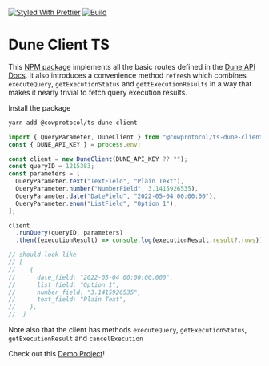 [![Styled With Prettier](https://img.shields.io/badge/code_style-prettier-ff69b4.svg)](https://prettier.io/)
[![Build](https://github.com/cowprotocol/ts-dune-client/actions/workflows/pull-request.yaml/badge.svg)](https://github.com/cowprotocol/ts-dune-client/actions/workflows/pull-request.yaml/badge.svg)

# Dune Client TS

This [NPM package](https://www.npmjs.com/package/@cowprotocol/ts-dune-client) implements all the basic routes defined in the [Dune API Docs](https://dune.com/docs/api/). It also introduces a convenience method `refresh` which combines `executeQuery`, `getExecutionStatus` and `gettExecutionResults` in a way that makes it nearly trivial to fetch query execution results.

Install the package

```sh
yarn add @cowprotocol/ts-dune-client
```

```ts
import { QueryParameter, DuneClient } from "@cowprotocol/ts-dune-client";
const { DUNE_API_KEY } = process.env;

const client = new DuneClient(DUNE_API_KEY ?? "");
const queryID = 1215383;
const parameters = [
  QueryParameter.text("TextField", "Plain Text"),
  QueryParameter.number("NumberField", 3.1415926535),
  QueryParameter.date("DateField", "2022-05-04 00:00:00"),
  QueryParameter.enum("ListField", "Option 1"),
];

client
  .runQuery(queryID, parameters)
  .then((executionResult) => console.log(executionResult.result?.rows));

// should look like
// [
//    {
//      date_field: "2022-05-04 00:00:00.000",
//      list_field: "Option 1",
//      number_field: "3.1415926535",
//      text_field: "Plain Text",
//    },
//  ]
```

Note also that the client has methods `executeQuery`, `getExecutionStatus`, `getExecutionResult` and `cancelExecution`

Check out this [Demo Project](https://github.com/bh2smith/demo-ts-dune-client)!
